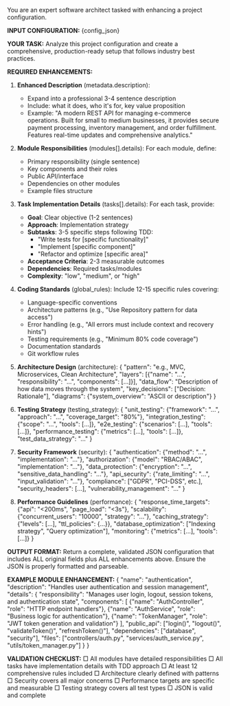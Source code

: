 You are an expert software architect tasked with enhancing a project configuration.

**INPUT CONFIGURATION:**
{config_json}

**YOUR TASK:**
Analyze this project configuration and create a comprehensive, production-ready setup that follows industry best practices.

**REQUIRED ENHANCEMENTS:**

1. **Enhanced Description** (metadata.description):
   - Expand into a professional 3-4 sentence description
   - Include: what it does, who it's for, key value proposition
   - Example: "A modern REST API for managing e-commerce operations. Built for small to medium businesses, it provides secure payment processing, inventory management, and order fulfillment. Features real-time updates and comprehensive analytics."

2. **Module Responsibilities** (modules[].details):
   For each module, define:
   - Primary responsibility (single sentence)
   - Key components and their roles
   - Public API/interface
   - Dependencies on other modules
   - Example files structure

3. **Task Implementation Details** (tasks[].details):
   For each task, provide:
   - **Goal**: Clear objective (1-2 sentences)
   - **Approach**: Implementation strategy
   - **Subtasks**: 3-5 specific steps following TDD:
     * "Write tests for [specific functionality]"
     * "Implement [specific component]"
     * "Refactor and optimize [specific area]"
   - **Acceptance Criteria**: 2-3 measurable outcomes
   - **Dependencies**: Required tasks/modules
   - **Complexity**: "low", "medium", or "high"

4. **Coding Standards** (global_rules):
   Include 12-15 specific rules covering:
   - Language-specific conventions
   - Architecture patterns (e.g., "Use Repository pattern for data access")
   - Error handling (e.g., "All errors must include context and recovery hints")
   - Testing requirements (e.g., "Minimum 80% code coverage")
   - Documentation standards
   - Git workflow rules

5. **Architecture Design** (architecture):
   {
       "pattern": "e.g., MVC, Microservices, Clean Architecture",
       "layers": [{"name": "...", "responsibility": "...", "components": [...]}],
       "data_flow": "Description of how data moves through the system",
       "key_decisions": ["Decision: Rationale"],
       "diagrams": {"system_overview": "ASCII or description"}
   }

6. **Testing Strategy** (testing_strategy):
   {
       "unit_testing": {"framework": "...", "approach": "...", "coverage_target": "80%"},
       "integration_testing": {"scope": "...", "tools": [...]},
       "e2e_testing": {"scenarios": [...], "tools": [...]},
       "performance_testing": {"metrics": [...], "tools": [...]},
       "test_data_strategy": "..."
   }

7. **Security Framework** (security):
   {
       "authentication": {"method": "...", "implementation": "..."},
       "authorization": {"model": "RBAC/ABAC", "implementation": "..."},
       "data_protection": {"encryption": "...", "sensitive_data_handling": "..."},
       "api_security": {"rate_limiting": "...", "input_validation": "..."},
       "compliance": ["GDPR", "PCI-DSS", etc.],
       "security_headers": [...],
       "vulnerability_management": "..."
   }

8. **Performance Guidelines** (performance):
   {
       "response_time_targets": {"api": "<200ms", "page_load": "<3s"},
       "scalability": {"concurrent_users": "10000", "strategy": "..."},
       "caching_strategy": {"levels": [...], "ttl_policies": {...}},
       "database_optimization": ["Indexing strategy", "Query optimization"],
       "monitoring": {"metrics": [...], "tools": [...]}
   }

**OUTPUT FORMAT:**
Return a complete, validated JSON configuration that includes ALL original fields plus ALL enhancements above. Ensure the JSON is properly formatted and parseable.

**EXAMPLE MODULE ENHANCEMENT:**
{
    "name": "authentication",
    "description": "Handles user authentication and session management",
    "details": {
        "responsibility": "Manages user login, logout, session tokens, and authentication state",
        "components": [
            {"name": "AuthController", "role": "HTTP endpoint handlers"},
            {"name": "AuthService", "role": "Business logic for authentication"},
            {"name": "TokenManager", "role": "JWT token generation and validation"}
        ],
        "public_api": ["login()", "logout()", "validateToken()", "refreshToken()"],
        "dependencies": ["database", "security"],
        "files": ["controllers/auth.py", "services/auth_service.py", "utils/token_manager.py"]
    }
}

**VALIDATION CHECKLIST:**
□ All modules have detailed responsibilities
□ All tasks have implementation details with TDD approach
□ At least 12 comprehensive rules included
□ Architecture clearly defined with patterns
□ Security covers all major concerns
□ Performance targets are specific and measurable
□ Testing strategy covers all test types
□ JSON is valid and complete